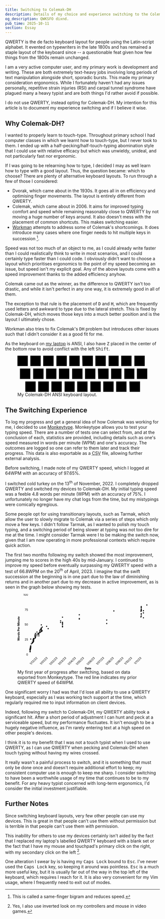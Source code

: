 ```yaml
---
title: Switching to Colemak-DH
description: Details of my choice and experience switching to the Colemak-DH keyboard layout from QWERTY for the purposes of speed and improved ergonomics.
og_description: QWKSFO dixnd.
pub_time: 2025-10-11
section: Essay
---
```


QWERTY is the de facto keyboard layout for people using the Latin-script alphabet. It evented on typewriters in the late 1800s and has remained a staple layout of the keyboard since -- a questionable feat given how few things from the 1800s remain unchanged.

I am a very active computer user, and my primary work is development and writing. These are both extremely text-heavy jobs involving long periods of text manipulation alongside short, sporadic bursts. This made my primary consideration ergonomics. While I fortunately haven't had any issues personally, repetitive strain injuries (RSI) and carpal tunnel syndrome have plagued many a heavy typist and are both things I'd rather avoid if possible.

I do not use QWERTY, instead opting for Colemak-DH. My intention for this article is to document my experience switching and if I believe it wise.

## Why Colemak-DH?

I wanted to properly learn to touch-type. Throughout primary school I had computer classes in which we learnt how to touch-type, but I never took to them. I ended up with a half-pecking/half-touch-typing abomination style that I could use with relative efficacy but which was unwieldy, unideal, and not particularly fast nor ergonomic.

If I was going to be relearning how to type, I decided I may as well learn how to type with a good layout. Thus, the question became: which to choose? There are plenty of alternative keyboard layouts. To run through a few of those I considered:

- Dvorak, which came about in the 1930s. It goes all in on efficiency and optimising finger movements. The layout is entirely different from QWERTY.
- Colemak, which came about in 2006. It aims for improved typing comfort and speed while remaining reasonably close to QWERTY by not moving a huge number of keys around. It also doesn't mess with the placement of common shortcuts. This makes switching easier.
- [Workman](https://workmanlayout.org) attempts to address some of Colemak's shortcomings. It does introduce many cases where one finger needs to hit multiple keys in succession [^1].

Speed was not too much of an object to me, as I could already write faster than I could realistically think to write in most scenarios, and I could certainly type faster than I could code. I obviously didn't want to choose a layout which prioritises ergonomics to the point of my speed becoming an issue, but speed isn't my explicit goal. Any of the above layouts come with a speed improvement thanks to the added efficiency anyhow.

Colemak came out as the winner, as the difference to QWERTY isn't too drastic, and while it isn't perfect in any one way, it is extremely good in all of them.

The exception to that rule is the placement of <kbd>D</kbd> and <kbd>H</kbd>, which are frequently used letters and awkward to type due to the lateral stretch. This is fixed by Colemak-DH, which moves those keys into a much better position and is the layout I ultimately chose.

Workman also tries to fix Colemak's <kbd>D</kbd><kbd>H</kbd> problem but introduces other issues such that I didn't consider it as a good fit for me.

As the keyboard on [my laptop](/posts/a-year-with-the-framework-laptop-13) is ANSI, I also have <kbd>Z</kbd> placed in the center of the bottom row to avoid conflict with the left <kbd>Shift</kbd>.

<figure>
<svg viewBox="0 0 41.4 11.6" role="img">
    <desc>A keyboard layout. The top row has 'Q', 'W', 'F', 'P', 'B', 'J', 'L', 'U', 'Y', and ';'. The middle row has 'A', 'R', 'S', 'T', 'G', 'M', 'N', 'E', 'I', and 'O'. The bottom row has 'X', 'C', 'D', 'V', Z', 'K', 'H', ',', and '.'.</desc>
	<path fill="light-dark(var(--white), var(--grey))"
		d="M0 0h3.3v3.3H0zm4.1 0h3.3v3.3H4.1zm4.1 0h3.3v3.3H8.2zm4.2 0h3.3v3.3h-3.3zm4.1 0h3.3v3.3h-3.3zm4.1 0H24v3.3h-3.3zm4.2 0h3.3v3.3h-3.3zM29 0h3.2v3.3H29zm4 0h3.3v3.3H33zm4.2 0h3.3v3.3h-3.3zM.8 4.1h3.3v3.3H.8zm4.2 0h3.3v3.3H5zm4.1 0h3.3v3.3H9.1zm4.1 0h3.3v3.3h-3.3zm4.2 0h3.3v3.3h-3.3zm4.1 0h3.3v3.3h-3.3zm4.1 0H29v3.3h-3.3zm4.2 0h3.3v3.3h-3.3zm4.2 0h3.2v3.3H34zm4 0h3.3v3.3H38zM2.5 8.2h3.3v3.3H2.5zm4.1 0H10v3.3H6.6zm4.2 0h3.3v3.3h-3.3zm4.2 0h3.2v3.3H15zm4 0h3.3v3.3H19zm4.2 0h3.3v3.3h-3.3zm4.1 0h3.3v3.3h-3.3zm4.1 0h3.3v3.3h-3.3zm4.2 0H39v3.3h-3.3z" />
	<g font-size="0.18rem" fill="light-dark(var(--black), var(--bright_white))">
		<text x="10" y="59.9" transform="translate(-9.5 -57.3)">
			<tspan x="10" y="59.9">Q</tspan>
		</text>
		<text x="13.8" y="60" transform="translate(-9.5 -57.3)">
			<tspan x="13.8" y="60">W</tspan>
		</text>
		<text x="18.3" y="60" transform="translate(-9.5 -57.3)">
			<tspan x="18.3" y="60">F</tspan>
		</text>
		<text x="22.5" y="60" transform="translate(-9.5 -57.3)">
			<tspan x="22.5" y="60">P</tspan>
		</text>
		<text x="26.6" y="60" transform="translate(-9.5 -57.3)">
			<tspan x="26.6" y="60">B</tspan>
		</text>
		<text x="31" y="60" transform="translate(-9.5 -57.3)">
			<tspan x="31" y="60">J</tspan>
		</text>
		<text x="34.9" y="60" transform="translate(-9.5 -57.3)">
			<tspan x="34.9" y="60">L</tspan>
		</text>
		<text x="39" y="60" transform="translate(-9.5 -57.3)">
			<tspan x="39" y="60">U</tspan>
		</text>
		<text x="43.3" y="60" transform="translate(-9.5 -57.3)">
			<tspan x="43.3" y="60">Y</tspan>
		</text>
		<text x="47.9" y="59.7" transform="translate(-9.5 -57.3)">
			<tspan x="47.9" y="59.7">;</tspan>
		</text>
		<text x="11" y="64.1" transform="translate(-9.5 -57.3)">
			<tspan x="11" y="64.1">A</tspan>
		</text>
		<text x="15" y="64.1" transform="translate(-9.5 -57.3)">
			<tspan x="15" y="64.1">R</tspan>
		</text>
		<text x="19.3" y="64.1" transform="translate(-9.5 -57.3)">
			<tspan x="19.3" y="64.1">S</tspan>
		</text>
		<text x="23.5" y="64.1" transform="translate(-9.5 -57.3)">
			<tspan x="23.5" y="64.1">T</tspan>
		</text>
		<text x="27.4" y="64.1" transform="translate(-9.5 -57.3)">
			<tspan x="27.4" y="64.1">G</tspan>
		</text>
		<text x="31.3" y="64.1" transform="translate(-9.5 -57.3)">
			<tspan x="31.3" y="64.1">M</tspan>
		</text>
		<text x="35.6" y="64.1" transform="translate(-9.5 -57.3)">
			<tspan x="35.6" y="64.1">N</tspan>
		</text>
		<text x="39.8" y="64.1" transform="translate(-9.5 -57.3)">
			<tspan x="39.8" y="64.1">E</tspan>
		</text>
		<text x="44.6" y="64.1" transform="translate(-9.5 -57.3)">
			<tspan x="44.6" y="64.1">I</tspan>
		</text>
		<text x="48" y="64.1" transform="translate(-9.5 -57.3)">
			<tspan x="48" y="64.1">O</tspan>
		</text>
		<text x="12.7" y="68.3" transform="translate(-9.5 -57.3)">
			<tspan x="12.7" y="68.3">X</tspan>
		</text>
		<text x="16.7" y="68.2" transform="translate(-9.5 -57.3)">
			<tspan x="16.7" y="68.2">C</tspan>
		</text>
		<text x="20.7" y="68.3" transform="translate(-9.5 -57.3)">
			<tspan x="20.7" y="68.3">D</tspan>
		</text>
		<text x="25.1" y="68.3" transform="translate(-9.5 -57.3)">
			<tspan x="25.1" y="68.3">V</tspan>
		</text>
		<text x="29.2" y="68.3" transform="translate(-9.5 -57.3)">
			<tspan x="29.2" y="68.3">Z</tspan>
		</text>
		<text x="33.2" y="68.3" transform="translate(-9.5 -57.3)">
			<tspan x="33.2" y="68.3">K</tspan>
		</text>
		<text x="37.3" y="68.3" transform="translate(-9.5 -57.3)">
			<tspan x="37.3" y="68.3">H</tspan>
		</text>
		<text x="42.2" y="68.2" transform="translate(-9.5 -57.3)">
			<tspan x="42.2" y="68.2">,</tspan>
		</text>
		<text x="46.3" y="68.2" transform="translate(-9.5 -57.3)">
			<tspan x="46.3" y="68.2">.</tspan>
		</text>
	</g>
</svg>
<figcaption>My Colemak-DH ANSI keyboard layout.</figcaption>
</figure>

## The Switching Experience

To log my progress and get a general idea of how Colemak was working for me, I decided to use [Monkeytype](https://monkeytype.com). Monkeytype allows you to test your typing speed. There are a number of tests one can select from, and at the conclusion of each, statistics are provided, including details such as one's speed measured in words per minute (WPM) and one's accuracy. The outcomes are logged so one can refer to them later and track their progress. This data is also exportable as a <abbr title="Comma Separated Values">CSV</abbr> file, allowing further external analysis.

Before switching, I made note of my QWERTY speed, which I logged at 64WPM with an accuracy of 97.65%.

I switched cold turkey on the 13<sup>th</sup> of November, 2022. I completely dropped QWERTY and switched my devices to Colemak-DH. My initial typing speed was a feeble 4.8 words per minute (WPM) with an accuracy of 75%. I unfortunately no longer have my chat logs from the time, but my mistypings were comically egregious.

Some people opt for using transitionary layouts, such as Tarmak, which allow the user to slowly migrate to Colemak via a series of steps which only move a few keys. I didn't follow Tarmak, as I wanted to polish my touch typing, and a switching period of being slower at typing was not too dire for me at the time. I might consider Tarmak were I to be making the switch now, given that I am now operating in more professional contexts which require quick action.

The first two months following my switch showed the most improvement, jumping me to scores in the high 40s by mid-January. I continued to improve my speed before eventually surpassing my QWERTY speed with a test of 66.8WPM on the 20<sup>th</sup> of April, 2023. I imagine that the swift succession at the beginning is in one part due to the law of diminishing returns and in another part due to my decrease in active improvement, as is seen in the graph below showing my tests.

<figure>
<svg viewBox="0 0 555.1 322.5" role="img">
    <desc>A graph starting in December 2022 and ending in November 2022 showing Colemak-DH typing speed over time. Begins at 4.9 WPM and finishes at 83.2 WPM.</desc>
	<g>
        <g stroke="light-dark(var(--bright_grey), var(--white))">
			<path d="M51 259.3h504" />
			<path d="M51 195.3h504m-504-63h504m-504-64h504M51 4.3h504" />
			<path d="M51 238.3h504m-504-21h504m-504-43h504m-504-21h504m-504-43h504m-504-21h504" />
			<path d="M51 96.1h504" stroke="var(--red)" />
			<path d="M51 47.3h504m-504-22h504" />
		</g>
	</g>
	<g fill="var(--blue)">
		<path
			d="M554.6 47.2a2.5 2.5 0 1 1-5 0 2.5 2.5 0 0 1 5 0M540 81.1a2.5 2.5 0 1 1-5 0 2.5 2.5 0 0 1 5 0m0 20.8a2.5 2.5 0 1 1-5 0 2.5 2.5 0 0 1 5 0m0-30.3a2.5 2.5 0 1 1-5 0 2.5 2.5 0 0 1 5 0m-9.3 1.2a2.5 2.5 0 1 1-5 0 2.5 2.5 0 0 1 5 0" />
		<path d="M530.7 70.3a2.5 2.5 0 1 1-5 0 2.5 2.5 0 0 1 5 0" />
		<path
			d="M530.7 66.8a2.5 2.5 0 1 1-5 0 2.5 2.5 0 0 1 5 0m0 20.1a2.5 2.5 0 1 1-5 0 2.5 2.5 0 0 1 5 0" />
		<path
			d="M530.7 64.2a2.5 2.5 0 1 1-5 0 2.5 2.5 0 0 1 5 0m0 20a2.5 2.5 0 1 1-5 0 2.5 2.5 0 0 1 5 0m0-30.2a2.5 2.5 0 1 1-5 0 2.5 2.5 0 0 1 5 0m0 17.2a2.5 2.5 0 1 1-5 0 2.5 2.5 0 0 1 5 0" />
		<path
			d="M530.7 72.7a2.5 2.5 0 1 1-5 0 2.5 2.5 0 0 1 5 0m0 21.3a2.5 2.5 0 1 1-5 0 2.5 2.5 0 0 1 5 0m0-36.8a2.5 2.5 0 1 1-5 0 2.5 2.5 0 0 1 5 0" />
		<path
			d="M530.7 69a2.5 2.5 0 1 1-5 0 2.5 2.5 0 0 1 5 0m0-10.5a2.5 2.5 0 1 1-5 0 2.5 2.5 0 0 1 5 0m-1.4 39.8a2.5 2.5 0 1 1-5 0 2.5 2.5 0 0 1 5 0" />
		<path
			d="M529.3 73.6a2.5 2.5 0 1 1-5 0 2.5 2.5 0 0 1 5 0m-115.5-.9a2.5 2.5 0 1 1-5 0 2.5 2.5 0 0 1 5 0m-30.5 38.7a2.5 2.5 0 1 1-5 0 2.5 2.5 0 0 1 5 0m0 14.9a2.5 2.5 0 1 1-5 0 2.5 2.5 0 0 1 5 0M266.4 105a2.5 2.5 0 1 1-5 0 2.5 2.5 0 0 1 5 0m0-16a2.5 2.5 0 1 1-5 0 2.5 2.5 0 0 1 5 0" />
		<path
			d="M266.4 107.2a2.5 2.5 0 1 1-5 0 2.5 2.5 0 0 1 5 0M194.7 126a2.5 2.5 0 1 1-5 0 2.5 2.5 0 0 1 5 0" />
		<path d="M194.7 120.9a2.5 2.5 0 1 1-5 0 2.5 2.5 0 0 1 5 0" />
		<path
			d="M194.7 126a2.5 2.5 0 1 1-5 0 2.5 2.5 0 0 1 5 0m0-26.7a2.5 2.5 0 1 1-5 0 2.5 2.5 0 0 1 5 0m0 39.1a2.5 2.5 0 1 1-5 0 2.5 2.5 0 0 1 5 0" />
		<path
			d="M194.7 140.6a2.5 2.5 0 1 1-5 0 2.5 2.5 0 0 1 5 0m0-9a2.5 2.5 0 1 1-5 0 2.5 2.5 0 0 1 5 0m-8-16.6a2.5 2.5 0 1 1-5 0 2.5 2.5 0 0 1 5 0m0 6.6a2.5 2.5 0 1 1-5 0 2.5 2.5 0 0 1 5 0m-53.1 26.7a2.5 2.5 0 1 1-5 0 2.5 2.5 0 0 1 5 0m-6.6-10.1a2.5 2.5 0 1 1-5 0 2.5 2.5 0 0 1 5 0m-18.6 3.3a2.5 2.5 0 1 1-5 0 2.5 2.5 0 0 1 5 0m-1.4 17.2a2.5 2.5 0 1 1-5 0 2.5 2.5 0 0 1 5 0" />
		<path d="M107 156a2.5 2.5 0 1 1-5 0 2.5 2.5 0 0 1 5 0" />
		<path
			d="M107 155.8a2.5 2.5 0 1 1-5 0 2.5 2.5 0 0 1 5 0m-2.6-10.5a2.5 2.5 0 1 1-5 0 2.5 2.5 0 0 1 5 0" />
		<path
			d="M104.4 153.8a2.5 2.5 0 1 1-5 0 2.5 2.5 0 0 1 5 0m0-21.8a2.5 2.5 0 1 1-5 0 2.5 2.5 0 0 1 5 0m0 28.6a2.5 2.5 0 1 1-5 0 2.5 2.5 0 0 1 5 0m0-12.9a2.5 2.5 0 1 1-5 0 2.5 2.5 0 0 1 5 0" />
		<path d="M103 151.7a2.5 2.5 0 1 1-5 0 2.5 2.5 0 0 1 5 0" />
		<path d="M103 149.3a2.5 2.5 0 1 1-5 0 2.5 2.5 0 0 1 5 0" />
		<path
			d="M103 148a2.5 2.5 0 1 1-5 0 2.5 2.5 0 0 1 5 0m-1.3 5.8a2.5 2.5 0 1 1-5 0 2.5 2.5 0 0 1 5 0" />
		<path
			d="M100.4 154a2.5 2.5 0 1 1-5 0 2.5 2.5 0 0 1 5 0m0 8.3a2.5 2.5 0 1 1-5 0 2.5 2.5 0 0 1 5 0" />
		<path
			d="M97.8 165.4a2.5 2.5 0 1 1-5 0 2.5 2.5 0 0 1 5 0m0-10.5a2.5 2.5 0 1 1-5 0 2.5 2.5 0 0 1 5 0" />
		<path
			d="M97.8 160.8a2.5 2.5 0 1 1-5 0 2.5 2.5 0 0 1 5 0m-4 18a2.5 2.5 0 1 1-5 0 2.5 2.5 0 0 1 5 0m0-6.2a2.5 2.5 0 1 1-5 0 2.5 2.5 0 0 1 5 0m0-5.4a2.5 2.5 0 1 1-5 0 2.5 2.5 0 0 1 5 0" />
		<path d="M91.1 171.3a2.5 2.5 0 1 1-5 0 2.5 2.5 0 0 1 5 0" />
		<path
			d="M91.1 169.2a2.5 2.5 0 1 1-5 0 2.5 2.5 0 0 1 5 0m-5.3 2.4a2.5 2.5 0 1 1-5 0 2.5 2.5 0 0 1 5 0m0 6.9a2.5 2.5 0 1 1-5 0 2.5 2.5 0 0 1 5 0m0-15.7a2.5 2.5 0 1 1-5 0 2.5 2.5 0 0 1 5 0M79.2 185a2.5 2.5 0 1 1-5 0 2.5 2.5 0 0 1 5 0m0-10.5a2.5 2.5 0 1 1-5 0 2.5 2.5 0 0 1 5 0" />
		<path
			d="M79.2 180.6a2.5 2.5 0 1 1-5 0 2.5 2.5 0 0 1 5 0m0-11.7a2.5 2.5 0 1 1-5 0 2.5 2.5 0 0 1 5 0m0 17.7a2.5 2.5 0 1 1-5 0 2.5 2.5 0 0 1 5 0" />
		<path
			d="M77.8 181.9a2.5 2.5 0 1 1-5 0 2.5 2.5 0 0 1 5 0m0 5.5a2.5 2.5 0 1 1-5 0 2.5 2.5 0 0 1 5 0" />
		<path
			d="M77.8 181a2.5 2.5 0 1 1-5 0 2.5 2.5 0 0 1 5 0m0 7.4a2.5 2.5 0 1 1-5 0 2.5 2.5 0 0 1 5 0m0-13.4a2.5 2.5 0 1 1-5 0 2.5 2.5 0 0 1 5 0" />
		<path d="M77.8 176.2a2.5 2.5 0 1 1-5 0 2.5 2.5 0 0 1 5 0" />
		<path
			d="M77.8 174.6a2.5 2.5 0 1 1-5 0 2.5 2.5 0 0 1 5 0m-3.9 17.1a2.5 2.5 0 1 1-5 0 2.5 2.5 0 0 1 5 0m-2.7 5.1a2.5 2.5 0 1 1-5 0 2.5 2.5 0 0 1 5 0m0 5.8a2.5 2.5 0 1 1-5 0 2.5 2.5 0 0 1 5 0" />
		<path d="M71.2 201.4a2.5 2.5 0 1 1-5 0 2.5 2.5 0 0 1 5 0" />
		<path
			d="M71.2 197.6a2.5 2.5 0 1 1-5 0 2.5 2.5 0 0 1 5 0m0-6.2a2.5 2.5 0 1 1-5 0 2.5 2.5 0 0 1 5 0" />
		<path d="M71.2 199a2.5 2.5 0 1 1-5 0 2.5 2.5 0 0 1 5 0" />
		<path d="M71.2 197.8a2.5 2.5 0 1 1-5 0 2.5 2.5 0 0 1 5 0" />
		<path
			d="M71.2 197.2a2.5 2.5 0 1 1-5 0 2.5 2.5 0 0 1 5 0m0-7.2a2.5 2.5 0 1 1-5 0 2.5 2.5 0 0 1 5 0" />
		<path d="M69.9 194.5a2.5 2.5 0 1 1-5 0 2.5 2.5 0 0 1 5 0" />
		<path d="M69.9 199.7a2.5 2.5 0 1 1-5 0 2.5 2.5 0 0 1 5 0" />
		<path d="M69.9 197a2.5 2.5 0 1 1-5 0 2.5 2.5 0 0 1 5 0" />
		<path d="M69.9 195.6a2.5 2.5 0 1 1-5 0 2.5 2.5 0 0 1 5 0" />
		<path d="M69.9 200.3a2.5 2.5 0 1 1-5 0 2.5 2.5 0 0 1 5 0" />
		<path d="M69.9 205.2a2.5 2.5 0 1 1-5 0 2.5 2.5 0 0 1 5 0" />
		<path d="M68.5 206.4a2.5 2.5 0 1 1-5 0 2.5 2.5 0 0 1 5 0" />
		<path d="M65.9 210.2a2.5 2.5 0 1 1-5 0 2.5 2.5 0 0 1 5 0" />
		<path
			d="M65.9 205.8a2.5 2.5 0 1 1-5 0 2.5 2.5 0 0 1 5 0m-4 7a2.5 2.5 0 1 1-5 0 2.5 2.5 0 0 1 5 0m-2.7 9.4a2.5 2.5 0 1 1-5 0 2.5 2.5 0 0 1 5 0" />
		<path d="M59.2 221.7a2.5 2.5 0 1 1-5 0 2.5 2.5 0 0 1 5 0" />
		<path
			d="M59.2 223.4a2.5 2.5 0 1 1-5 0 2.5 2.5 0 0 1 5 0m0-30.8a2.5 2.5 0 1 1-5 0 2.5 2.5 0 0 1 5 0m0 37.1a2.5 2.5 0 1 1-5 0 2.5 2.5 0 0 1 5 0" />
		<path
			d="M59.2 223.1a2.5 2.5 0 1 1-5 0 2.5 2.5 0 0 1 5 0m0 6a2.5 2.5 0 1 1-5 0 2.5 2.5 0 0 1 5 0" />
		<path
			d="M59.2 223.4a2.5 2.5 0 1 1-5 0 2.5 2.5 0 0 1 5 0m-1.2 7a2.5 2.5 0 1 1-5 0 2.5 2.5 0 0 1 5 0" />
		<path d="M58 230.9a2.5 2.5 0 1 1-5 0 2.5 2.5 0 0 1 5 0" />
		<path d="M58 227.1a2.5 2.5 0 1 1-5 0 2.5 2.5 0 0 1 5 0" />
		<path d="M58 230.9a2.5 2.5 0 1 1-5 0 2.5 2.5 0 0 1 5 0" />
		<path d="M58 232a2.5 2.5 0 1 1-5 0 2.5 2.5 0 0 1 5 0" />
		<path d="M58 235.6a2.5 2.5 0 1 1-5 0 2.5 2.5 0 0 1 5 0" />
		<path d="M58 233.6a2.5 2.5 0 1 1-5 0 2.5 2.5 0 0 1 5 0" />
		<path d="M58 234.8a2.5 2.5 0 1 1-5 0 2.5 2.5 0 0 1 5 0" />
		<path d="M56.6 233a2.5 2.5 0 1 1-5 0 2.5 2.5 0 0 1 5 0" />
		<path d="M56.6 236.3a2.5 2.5 0 1 1-5 0 2.5 2.5 0 0 1 5 0" />
		<path d="M56.6 236.6a2.5 2.5 0 1 1-5 0 2.5 2.5 0 0 1 5 0" />
		<path d="M56.6 238.7a2.5 2.5 0 1 1-5 0 2.5 2.5 0 0 1 5 0" />
		<path d="M56.6 238.7a2.5 2.5 0 1 1-5 0 2.5 2.5 0 0 1 5 0" />
		<path d="M56.6 238.3a2.5 2.5 0 1 1-5 0 2.5 2.5 0 0 1 5 0" />
		<path d="M56.6 240a2.5 2.5 0 1 1-5 0 2.5 2.5 0 0 1 5 0" />
		<path d="M56.6 245a2.5 2.5 0 1 1-5 0 2.5 2.5 0 0 1 5 0" />
		<path d="M56.6 246.2a2.5 2.5 0 1 1-5 0 2.5 2.5 0 0 1 5 0" />
		<path d="M56.6 246.8a2.5 2.5 0 1 1-5 0 2.5 2.5 0 0 1 5 0" />
	</g>
	<g fill="light-dark(var(--black), var(--bright_white))" font-size="0.75rem">
		<text x="-200" y="9.7" transform="rotate(-90)" font-weight="bold">Words Per Minute</text>
		<text x="37.7" y="263">0</text>
		<text x="31" y="199.3">25</text>
		<text x="30.7" y="135.5">50</text>
		<text x="31.3" y="71.8">75</text>
		<text x="25.3" y="8">100</text>
		<text x="287.7" y="322.3" font-weight="bold">Date</text>
		<text x="-173.2" y="254.8" transform="rotate(-45)">1/12/22</text>
		<text x="-143.1" y="285.5" transform="rotate(-45)">1/01/23</text>
		<text x="-115.7" y="315.2" transform="rotate(-45)">1/02/23</text>
		<text x="-89.3" y="341.4" transform="rotate(-45)">1/03/23</text>
		<text x="-60.6" y="370.7" transform="rotate(-45)">1/04/23</text>
		<text x="-35.6" y="395.3" transform="rotate(-45)">1/05/23</text>
		<text x="-3.3" y="427.9" transform="rotate(-45)">1/06/23</text>
		<text x="26" y="455.7" transform="rotate(-45)">1/07/23</text>
		<text x="53.9" y="485.2" transform="rotate(-45)">1/08/23</text>
		<text x="83.2" y="514.3" transform="rotate(-45)">1/09/23</text>
		<text x="111.5" y="540.1" transform="rotate(-45)">1/10/23</text>
		<text x="142.6" y="568.5" transform="rotate(-45)">1/11/23</text>
	</g>
</svg>
<figcaption>My first year of progress after switching, based on data exported from Monkeytype. The red line indicates my prior QWERTY speed of 64WPM.</figcaption>
</figure>

One significant worry I had was that I'd lose all ability to use a QWERTY keyboard, especially as I was working tech support at the time, which regularly required me to input information on client devices.

Indeed, following my switch to Colemak-DH, my QWERTY ability took a significant hit. After a short period of adjustment I can hunt and peck at a serviceable speed, but my performance fluctuates. It isn't enough to be a hugely negative influence, as I'm rarely entering text at a high speed on other people's devices.

I think it is to my benefit that I was not a touch typist when I used to use QWERTY, as I can use QWERTY when pecking and Colemak-DH when touch typing without having my wires crossed.

It really wasn't a painful process to switch, and it is something that must only be done once and doesn't require additional effort to keep; my consistent computer use is enough to keep me sharp. I consider switching to have been a worthwhile usage of my time that continues to be to my benefit. For any heavy typist concerned with long-term ergonomics, I'd consider the initial investment justifiable.

## Further Notes

Since switching keyboard layouts, very few other people can use my devices. This is great in that people can't use them without permission but is terrible in that people can't use them _with_ permission.

This inability for others to use my devices certainly isn't aided by the fact that I replaced my laptop's labelled QWERTY keyboard with a blank set or the fact that I have my mouse and touchpad's primary click on the right, with my secondary click on the left [^2].

One alteration I swear by is having my <kbd>Caps Lock</kbd> bound to <kbd>Esc</kbd>. I've never used the <kbd>Caps Lock</kbd> key, so keeping it around was pointless. <kbd>Esc</kbd> is a much more useful key, but it is usually far out of the way in the top left of the keyboard, which requires I reach for it. It is also very convenient for my Vim usage, where I frequently need to exit out of modes.

[^1]: This is called a same-finger bigram and reduces speed.
[^2]: Yes, I also use inverted look on my controllers and mouse in video games.
